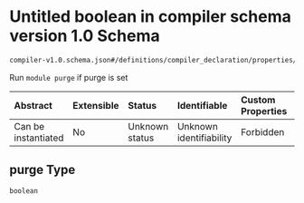 # Untitled boolean in compiler schema version 1.0 Schema

```txt
compiler-v1.0.schema.json#/definitions/compiler_declaration/properties/module/properties/purge
```

Run `module purge` if purge is set

| Abstract            | Extensible | Status         | Identifiable            | Custom Properties | Additional Properties | Access Restrictions | Defined In                                                                            |
| :------------------ | :--------- | :------------- | :---------------------- | :---------------- | :-------------------- | :------------------ | :------------------------------------------------------------------------------------ |
| Can be instantiated | No         | Unknown status | Unknown identifiability | Forbidden         | Allowed               | none                | [compiler-v1.0.schema.json*](../out/compiler-v1.0.schema.json "open original schema") |

## purge Type

`boolean`
